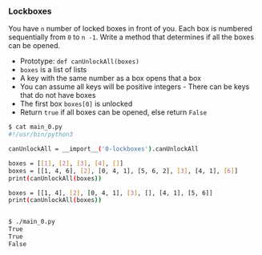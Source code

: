 ### Lockboxes

You have `n` number of locked boxes in front of you. Each box is numbered sequentially from `0` to `n -1`.
Write a method that determines if all the boxes can be opened.
   - Prototype: `def canUnlockAll(boxes)`
   - `boxes` is a list of lists
   - A key with the same number as a box opens that a box
   - You can assume all keys will be positive integers
            - There can be keys that do not have boxes
   - The first box `boxes[0]` is unlocked
   - Return  `true` if all boxes can be opened, else return `False`

``` bash
$ cat main_0.py
#!/usr/bin/python3

canUnlockAll = __import__('0-lockboxes').canUnlockAll

boxes = [[1], [2], [3], [4], []]
boxes = [[1, 4, 6], [2], [0, 4, 1], [5, 6, 2], [3], [4, 1], [6]]
print(canUnlockAll(boxes))

boxes = [[1, 4], [2], [0, 4, 1], [3], [], [4, 1], [5, 6]]
print(canUnlockAll(boxes))


$ ./main_0.py
True
True
False
```
